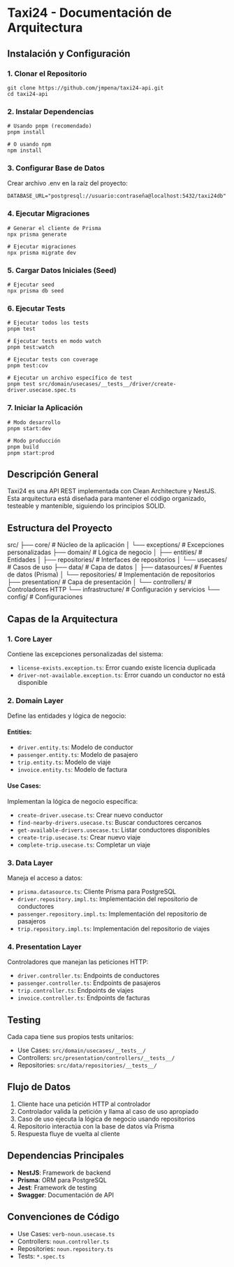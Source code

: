 Taxi24 - Documentación de Arquitectura
======================================

Instalación y Configuración
---------------------------

### 1\. Clonar el Repositorio

    git clone https://github.com/jmpena/taxi24-api.git
    cd taxi24-api

### 2\. Instalar Dependencias

    # Usando pnpm (recomendado)
    pnpm install
    
    # O usando npm
    npm install

### 3\. Configurar Base de Datos

Crear archivo .env en la raíz del proyecto:

    DATABASE_URL="postgresql://usuario:contraseña@localhost:5432/taxi24db"

### 4\. Ejecutar Migraciones

    # Generar el cliente de Prisma
    npx prisma generate
    
    # Ejecutar migraciones
    npx prisma migrate dev

### 5\. Cargar Datos Iniciales (Seed)

    # Ejecutar seed
    npx prisma db seed

### 6\. Ejecutar Tests

    # Ejecutar todos los tests
    pnpm test
    
    # Ejecutar tests en modo watch
    pnpm test:watch
    
    # Ejecutar tests con coverage
    pnpm test:cov
    
    # Ejecutar un archivo específico de test
    pnpm test src/domain/usecases/__tests__/driver/create-driver.usecase.spec.ts

### 7\. Iniciar la Aplicación

    # Modo desarrollo
    pnpm start:dev
    
    # Modo producción
    pnpm build
    pnpm start:prod

Descripción General
-------------------

Taxi24 es una API REST implementada con Clean Architecture y NestJS. Esta arquitectura está diseñada para mantener el código organizado, testeable y mantenible, siguiendo los principios SOLID.

Estructura del Proyecto
-----------------------

src/
├── core/ # Núcleo de la aplicación
│ └── exceptions/ # Excepciones personalizadas
├── domain/ # Lógica de negocio
│ ├── entities/ # Entidades
│ ├── repositories/ # Interfaces de repositorios
│ └── usecases/ # Casos de uso
├── data/ # Capa de datos
│ ├── datasources/ # Fuentes de datos (Prisma)
│ └── repositories/ # Implementación de repositorios
├── presentation/ # Capa de presentación
│ └── controllers/ # Controladores HTTP
└── infrastructure/ # Configuración y servicios
└── config/ # Configuraciones

Capas de la Arquitectura
------------------------

### 1\. Core Layer

Contiene las excepciones personalizadas del sistema:

*   `license-exists.exception.ts`: Error cuando existe licencia duplicada
*   `driver-not-available.exception.ts`: Error cuando un conductor no está disponible

### 2\. Domain Layer

Define las entidades y lógica de negocio:

#### Entities:

*   `driver.entity.ts`: Modelo de conductor
*   `passenger.entity.ts`: Modelo de pasajero
*   `trip.entity.ts`: Modelo de viaje
*   `invoice.entity.ts`: Modelo de factura

#### Use Cases:

Implementan la lógica de negocio específica:

*   `create-driver.usecase.ts`: Crear nuevo conductor
*   `find-nearby-drivers.usecase.ts`: Buscar conductores cercanos
*   `get-available-drivers.usecase.ts`: Listar conductores disponibles
*   `create-trip.usecase.ts`: Crear nuevo viaje
*   `complete-trip.usecase.ts`: Completar un viaje

### 3\. Data Layer

Maneja el acceso a datos:

*   `prisma.datasource.ts`: Cliente Prisma para PostgreSQL
*   `driver.repository.impl.ts`: Implementación del repositorio de conductores
*   `passenger.repository.impl.ts`: Implementación del repositorio de pasajeros
*   `trip.repository.impl.ts`: Implementación del repositorio de viajes

### 4\. Presentation Layer

Controladores que manejan las peticiones HTTP:

*   `driver.controller.ts`: Endpoints de conductores
*   `passenger.controller.ts`: Endpoints de pasajeros
*   `trip.controller.ts`: Endpoints de viajes
*   `invoice.controller.ts`: Endpoints de facturas

Testing
-------

Cada capa tiene sus propios tests unitarios:

*   Use Cases: `src/domain/usecases/__tests__/`
*   Controllers: `src/presentation/controllers/__tests__/`
*   Repositories: `src/data/repositories/__tests__/`

Flujo de Datos
--------------

1.  Cliente hace una petición HTTP al controlador
2.  Controlador valida la petición y llama al caso de uso apropiado
3.  Caso de uso ejecuta la lógica de negocio usando repositorios
4.  Repositorio interactúa con la base de datos vía Prisma
5.  Respuesta fluye de vuelta al cliente

Dependencias Principales
------------------------

*   **NestJS**: Framework de backend
*   **Prisma**: ORM para PostgreSQL
*   **Jest**: Framework de testing
*   **Swagger**: Documentación de API

Convenciones de Código
----------------------

*   Use Cases: `verb-noun.usecase.ts`
*   Controllers: `noun.controller.ts`
*   Repositories: `noun.repository.ts`
*   Tests: `*.spec.ts`